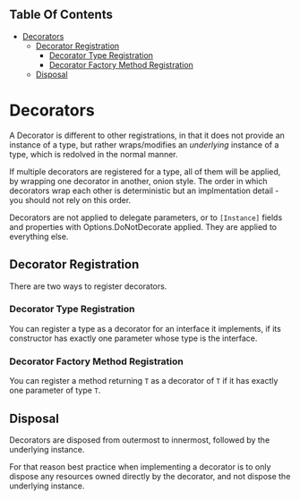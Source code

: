<!-- START doctoc generated TOC please keep comment here to allow auto update -->
<!-- DON'T EDIT THIS SECTION, INSTEAD RE-RUN doctoc TO UPDATE -->
## Table Of Contents

- [Decorators](#decorators)
  - [Decorator Registration](#decorator-registration)
    - [Decorator Type Registration](#decorator-type-registration)
    - [Decorator Factory Method Registration](#decorator-factory-method-registration)
  - [Disposal](#disposal)

<!-- END doctoc generated TOC please keep comment here to allow auto update -->

# Decorators

A Decorator is different to other registrations, in that it does not provide an instance of a type, but rather wraps/modifies an *underlying* instance of a type, which is redolved in the normal manner.

If multiple decorators are registered for a type, all of them will be applied, by wrapping one decorator in another, onion style. The order in which decorators wrap each other is deterministic but an implmentation detail - you should not rely on this order.

Decorators are not applied to delegate parameters, or to `[Instance]` fields and properties with Options.DoNotDecorate applied. They are applied to everything else.

## Decorator Registration

There are two ways to register decorators.

### Decorator Type Registration

You can register a type as a decorator for an interface it implements, if its constructor has exactly one parameter whose type is the interface.

### Decorator Factory Method Registration

You can register a method returning `T` as a decorator of `T` if it has exactly one parameter of type `T`.

## Disposal

Decorators are disposed from outermost to innermost, followed by the underlying instance.

For that reason best practice when implementing a decorator is to only dispose any resources owned directly by the decorator, and not dispose the underlying instance.
